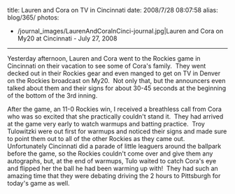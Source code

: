 title: Lauren and Cora on TV in Cincinnati
date: 2008/7/28 08:07:58
alias: blog/365/
photos:
- /journal_images/LaurenAndCoraInCinci-journal.jpg|Lauren and Cora on My20 at Cincinnati - July 27, 2008
---
Yesterday afternoon, Lauren and Cora went to the Rockies game in Cincinnati on their vacation to see some of Cora's family.  They went decked out in their Rockies gear and even manged to get on TV in Denver on the Rockies broadcast on My20.  Not only that, but the announcers even talked about them and their signs for about 30-45 seconds at the beginning of the bottom of the 3rd inning.

After the game, an 11-0 Rockies win, I received a breathless call from Cora who was so excited that she practically couldn't stand it.  They had arrived at the game very early to watch warmups and batting practice.  Troy Tulowitzki were out first for warmups and noticed their signs and made sure to point them out to all of the other Rockies as they came out.  Unfortunately Cincinnati did a parade of little leaguers around the ballpark before the game, so the Rockies couldn't come over and give them any autographs, but, at the end of warmups, Tulo waited to catch Cora's eye and flipped her the ball he had been warming up with!  They had such an amazing time that they were debating driving the 2 hours to Pittsburgh for today's game as well.   